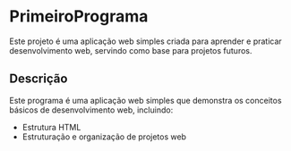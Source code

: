 # PrimeiroPrograma

Este projeto é uma aplicação web simples criada para aprender e praticar desenvolvimento web, servindo como base para projetos futuros.

## Descrição

Este programa é uma aplicação web simples que demonstra os conceitos básicos de desenvolvimento web, incluindo:

- Estrutura HTML
- Estruturação e organização de projetos web
